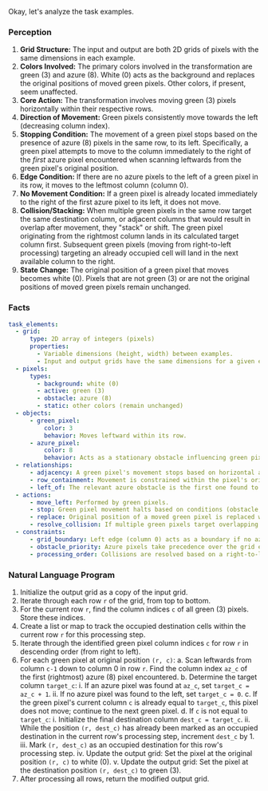 Okay, let's analyze the task examples.

### Perception

1.  **Grid Structure:** The input and output are both 2D grids of pixels with the same dimensions in each example.
2.  **Colors Involved:** The primary colors involved in the transformation are green (3) and azure (8). White (0) acts as the background and replaces the original positions of moved green pixels. Other colors, if present, seem unaffected.
3.  **Core Action:** The transformation involves moving green (3) pixels horizontally within their respective rows.
4.  **Direction of Movement:** Green pixels consistently move towards the left (decreasing column index).
5.  **Stopping Condition:** The movement of a green pixel stops based on the presence of azure (8) pixels in the same row, to its left. Specifically, a green pixel attempts to move to the column immediately to the right of the *first* azure pixel encountered when scanning leftwards from the green pixel's original position.
6.  **Edge Condition:** If there are no azure pixels to the left of a green pixel in its row, it moves to the leftmost column (column 0).
7.  **No Movement Condition:** If a green pixel is already located immediately to the right of the first azure pixel to its left, it does not move.
8.  **Collision/Stacking:** When multiple green pixels in the same row target the same destination column, or adjacent columns that would result in overlap after movement, they "stack" or shift. The green pixel originating from the rightmost column lands in its calculated target column first. Subsequent green pixels (moving from right-to-left processing) targeting an already occupied cell will land in the next available column to the right.
9.  **State Change:** The original position of a green pixel that moves becomes white (0). Pixels that are not green (3) or are not the original positions of moved green pixels remain unchanged.

### Facts


```yaml
task_elements:
  - grid:
      type: 2D array of integers (pixels)
      properties:
        - Variable dimensions (height, width) between examples.
        - Input and output grids have the same dimensions for a given example.
  - pixels:
      types:
        - background: white (0)
        - active: green (3)
        - obstacle: azure (8)
        - static: other colors (remain unchanged)
  - objects:
      - green_pixel:
          color: 3
          behavior: Moves leftward within its row.
      - azure_pixel:
          color: 8
          behavior: Acts as a stationary obstacle influencing green pixel movement.
  - relationships:
      - adjacency: A green pixel's movement stops based on horizontal adjacency to an azure pixel.
      - row_containment: Movement is constrained within the pixel's original row.
      - left_of: The relevant azure obstacle is the first one found to the left of the green pixel.
  - actions:
      - move_left: Performed by green pixels.
      - stop: Green pixel movement halts based on conditions (obstacle, edge, existing position).
      - replace: Original position of a moved green pixel is replaced with white (0).
      - resolve_collision: If multiple green pixels target overlapping destinations, subsequent pixels shift right.
  - constraints:
      - grid_boundary: Left edge (column 0) acts as a boundary if no azure obstacle exists.
      - obstacle_priority: Azure pixels take precedence over the grid edge as stopping points.
      - processing_order: Collisions are resolved based on a right-to-left processing order of green pixels within a row.
```


### Natural Language Program

1.  Initialize the output grid as a copy of the input grid.
2.  Iterate through each row `r` of the grid, from top to bottom.
3.  For the current row `r`, find the column indices `c` of all green (3) pixels. Store these indices.
4.  Create a list or map to track the occupied destination cells within the current row `r` for this processing step.
5.  Iterate through the identified green pixel column indices `c` for row `r` in descending order (from right to left).
6.  For each green pixel at original position `(r, c)`:
    a.  Scan leftwards from column `c-1` down to column 0 in row `r`. Find the column index `az_c` of the first (rightmost) azure (8) pixel encountered.
    b.  Determine the target column `target_c`:
        i.  If an azure pixel was found at `az_c`, set `target_c = az_c + 1`.
        ii. If no azure pixel was found to the left, set `target_c = 0`.
    c.  If the green pixel's current column `c` is already equal to `target_c`, this pixel does not move; continue to the next green pixel.
    d.  If `c` is not equal to `target_c`:
        i.  Initialize the final destination column `dest_c = target_c`.
        ii. While the position `(r, dest_c)` has already been marked as an occupied destination in the current row's processing step, increment `dest_c` by 1.
        iii. Mark `(r, dest_c)` as an occupied destination for this row's processing step.
        iv. Update the output grid: Set the pixel at the original position `(r, c)` to white (0).
        v. Update the output grid: Set the pixel at the destination position `(r, dest_c)` to green (3).
7.  After processing all rows, return the modified output grid.